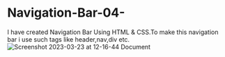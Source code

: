 # Navigation-Bar-04-
I have created Navigation Bar Using HTML &amp; CSS.To make this navigation bar i use such tags like header,nav,div etc.
![Screenshot 2023-03-23 at 12-16-44 Document](https://user-images.githubusercontent.com/128119180/227127233-540cf740-7f4a-4cef-a3f3-243cf0334c6c.png)
